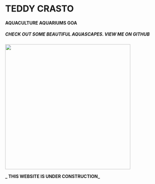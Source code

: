 # TEDDY CRASTO


#### AQUACULTURE AQUARIUMS GOA

##### CHECK OUT SOME BEAUTIFUL AQUASCAPES. VIEW ME ON GITHUB


<img src="http://wallpapercave.com/wp/yxedRFW.jpg" width="400">

**_ THIS WEBSITE IS UNDER CONSTRUCTION_**

